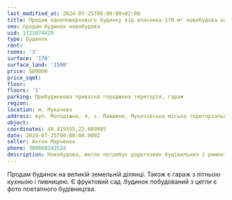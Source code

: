 ```yaml
---
last_modified_at: 2024-07-25T00:00:00+02:00
title: Продаж одноповерхового будинку від власника 170 м² новобудова на Молодіжній в с. Павшино
seo: продам будинок новобудова
uid: 1721874429
type: Будинок
rent:
rooms: '3'
surface: '170'
surface_land: '1500'
price: $89000
price_sqmt:
floor:
floors: '1'
parking: Прибудинкова приватна городжена територія, гараж
region:
location: м. Мукачево
address: вул. Молодіжна, 4, с. Павшино, Мукачівська міська територіальна громада
object:
coordinates: 48.419555,22.689995
date: 2024-07-25T00:00:00.000Z
seller: Антон Марченко
phone: 380660242524
description: Новобудова, житло потребує додаткових будівельних і ремонтно-оздоблювальних робіт
---
```


Продам будинок на великій земельній ділянці. Також є гараж з літньою кухньою і пивницею. Є фруктовий сад .будинок побудований з цегли є фото поетапного будівництва.
